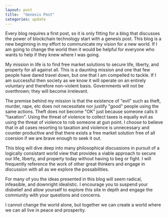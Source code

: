 ```yaml
---
layout: post
title:  "Genesis Post"
categories: update
---
```

Every blog requires a first post, so it is only fitting for a blog that discusses 
the power of blockchain technology start with a genesis post.  This blog is a new
beginning in my effort to communicate my vision for a new world.  If I am going
to change the world then it would be helpful for everyone who wants to help if
they knew where I was going.   

My mission in life is to find free market solutions to secure life, liberty, and
property for all against all.  This is a daunting mission and one that few people
have dared travel down, but one that I am compelled to tackle.  If I am successful
then society as we know it will operate on an entirely voluntary and therefore non-violent
basis.  Governments will not be overthrown; they will become irrelevant.  

The premise behind my mission is that the existence of "evil" such as theft, murder,
rape, etc does not necessitate nor justify "good" people using the same actions.  Theft
does not become "OK" just because someone calls it "taxation".  Using the threat
of violence to collect taxes is equally evil as using the threat of violence to rob
someone at gun point.  I choose to believe that in all cases resorting to taxation 
and violence is unnecessary and counter productive and that there exists a free market
solution free of all coersion if we are brave enough to seek it out.  

This blog will dive deep into many philosophical discussions in pursuit of a
logically consistant world view that provides a viable approach to secure our life,
liberty, and property today without having to beg or fight.  I will frequently
reference the work of other great thinkers and engage in discussion with all as
we explore the possabilities. 

For many of you the ideas presented in this blog will seem radical, infeasible, and
downright idealistic.  I encourage you to suspend your disbelief and allow yourself
to explore this site in depth and engage the community with your questions and concerns. 

I cannot change the world alone, but together we can create a world where we
can all live in peace and prosperity.  
